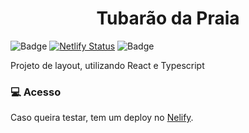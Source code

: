 <h1 align="center">
    Tubarão da Praia
</h1>

![Badge](https://img.shields.io/static/v1?label=VERSION&message=v2.3.0&style=flat&logo=React)
[![Netlify Status](https://api.netlify.com/api/v1/badges/7ea958a6-cead-4677-aae9-0203ea779b08/deploy-status)](https://app.netlify.com/sites/tubarao/deploys)
![Badge](https://img.shields.io/static/v1?label=lisence&message=MIT&style=flat&color=green)

Projeto de layout, utilizando React e Typescript

### 💻 Acesso

Caso queira testar, tem um deploy no [Nelify](https://tubarao.netlify.app/).